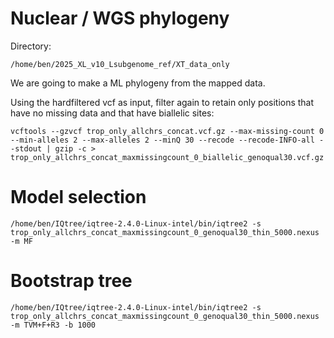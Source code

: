 # Nuclear / WGS phylogeny 

Directory:
```
/home/ben/2025_XL_v10_Lsubgenome_ref/XT_data_only
```

We are going to make a ML phylogeny from the mapped data.

Using the hardfiltered vcf as input, filter again to retain only positions that have no missing data and that have biallelic sites:
```
vcftools --gzvcf trop_only_allchrs_concat.vcf.gz --max-missing-count 0 --min-alleles 2 --max-alleles 2 --minQ 30 --recode --recode-INFO-all --stdout | gzip -c > trop_only_allchrs_concat_maxmissingcount_0_biallelic_genoqual30.vcf.gz
```

# Model selection
```
/home/ben/IQtree/iqtree-2.4.0-Linux-intel/bin/iqtree2 -s trop_only_allchrs_concat_maxmissingcount_0_genoqual30_thin_5000.nexus -m MF
```

# Bootstrap tree
```
/home/ben/IQtree/iqtree-2.4.0-Linux-intel/bin/iqtree2 -s trop_only_allchrs_concat_maxmissingcount_0_genoqual30_thin_5000.nexus -m TVM+F+R3 -b 1000
```
